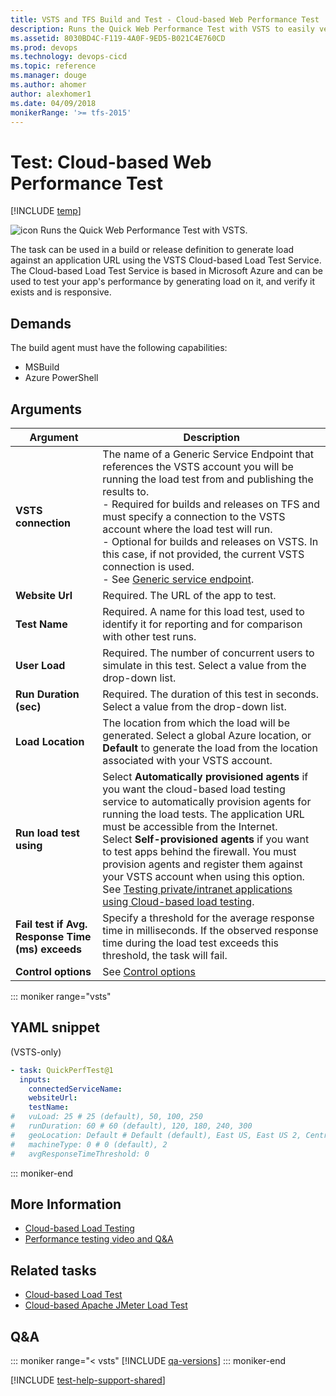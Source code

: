 ```yaml
---
title: VSTS and TFS Build and Test - Cloud-based Web Performance Test
description: Runs the Quick Web Performance Test with VSTS to easily verify your web application exists and is responsive
ms.assetid: 8030BD4C-F119-4A0F-9ED5-B021C4E760CD
ms.prod: devops
ms.technology: devops-cicd
ms.topic: reference
ms.manager: douge
ms.author: ahomer
author: alexhomer1
ms.date: 04/09/2018
monikerRange: '>= tfs-2015'
---
```


# Test: Cloud-based Web Performance Test

[!INCLUDE [temp](../../_shared/version-tfs-2015-rtm.md)]

![icon](_img/web-based-perf-icon.png)
Runs the Quick Web Performance Test with VSTS.

The task can be used in a build or release 
definition to generate load against an application URL
using the VSTS Cloud-based Load Test Service.
The Cloud-based Load Test Service is based in
Microsoft Azure and can be used to test your app's 
performance by generating load on it, and verify it
exists and is responsive. 

## Demands

The build agent must have the following capabilities:

* MSBuild
* Azure PowerShell

## Arguments

| Argument | Description |
| -------- | ----------- |
| **VSTS connection** | The name of a Generic Service Endpoint that references the VSTS account you will be running the load test from and publishing the results to.<br />- Required for builds and releases on TFS and must specify a connection to the VSTS account where the load test will run.<br />- Optional for builds and releases on VSTS. In this case, if not provided, the current VSTS connection is used.<br />- See [Generic service endpoint](../../concepts/library/service-endpoints.md). |
| **Website Url** | Required. The URL of the app to test. |
| **Test Name** | Required. A name for this load test, used to identify it for reporting and for comparison with other test runs. |
| **User Load** | Required. The number of concurrent users to simulate in this test. Select a value from the drop-down list. |
| **Run Duration (sec)** | Required. The duration of this test in seconds. Select a value from the drop-down list. |
| **Load Location** | The location from which the load will be generated. Select a global Azure location, or **Default** to generate the load from the location associated with your VSTS account. |
| **Run load test using** | Select **Automatically provisioned agents** if you want the cloud-based load testing service to automatically provision agents for running the load tests. The application URL must be accessible from the Internet.<br />Select **Self-provisioned agents** if you want to test apps behind the firewall. You must provision agents and register them against your VSTS account when using this option. See [Testing private/intranet applications using Cloud-based load testing](https://blogs.msdn.microsoft.com/visualstudioalm/2016/08/23/testing-privateintranet-applications-using-cloud-based-load-testing/). |
| **Fail test if Avg. Response Time (ms) exceeds** | Specify a threshold for the average response time in milliseconds. If the observed response time during the load test exceeds this threshold, the task will fail. |
| **Control options** | See [Control options](../../concepts/process/tasks.md#controloptions) |

::: moniker range="vsts"

## YAML snippet

(VSTS-only)

```YAML
- task: QuickPerfTest@1
  inputs:
    connectedServiceName:
    websiteUrl:
    testName:
#   vuLoad: 25 # 25 (default), 50, 100, 250
#   runDuration: 60 # 60 (default), 120, 180, 240, 300
#   geoLocation: Default # Default (default), East US, East US 2, Central US, West US, North Central US, South Central US, North Europe, West Europe, Southeast Asia, East Asia, Japan East, Japan West, Brazil South, Australia East, Australia Southeast
#   machineType: 0 # 0 (default), 2
#   avgResponseTimeThreshold: 0
```

::: moniker-end

## More Information

* [Cloud-based Load Testing](https://www.visualstudio.com/features/vso-cloud-load-testing-vs)
* [Performance testing video and Q&A](../../../load-test/reference-qa.md)

## Related tasks

* [Cloud-based Load Test](cloud-based-load-test.md)  
* [Cloud-based Apache JMeter Load Test](cloud-based-apache-jmeter-load-test.md)  

## Q&A
<!-- BEGINSECTION class="md-qanda" -->

::: moniker range="< vsts"
[!INCLUDE [qa-versions](../../_shared/qa-versions.md)]
::: moniker-end

<!-- ENDSECTION -->

[!INCLUDE [test-help-support-shared](../../_shared/test-help-support-shared.md)]
